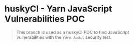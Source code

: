 # huskyCI - Yarn JavaScript Vulnerabilities POC

> This branch is used as a huskyCI POC to find JavaScript vulnerabilities with the `Yarn Audit` security test.
